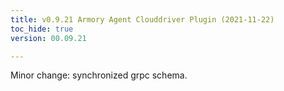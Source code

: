 ```yaml
---
title: v0.9.21 Armory Agent Clouddriver Plugin (2021-11-22)
toc_hide: true
version: 00.09.21

---
```


Minor change: synchronized grpc schema.

